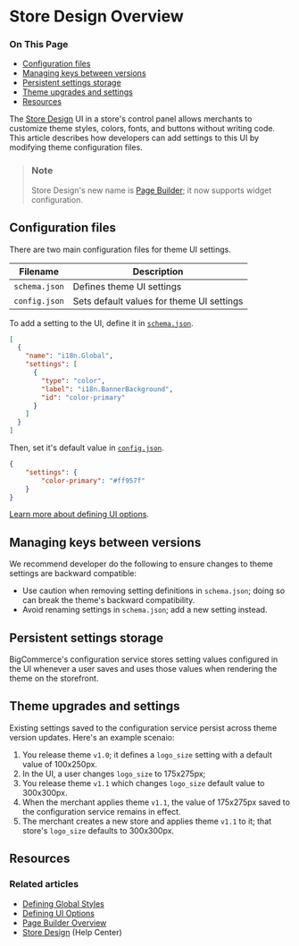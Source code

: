 # Store Design Overview

<div class="otp" id="no-index">

### On This Page
- [Configuration files](#configuration-files)
- [Managing keys between versions](#managing-keys-between-versions)
- [Persistent settings storage](#persistent-settings-storage)
- [Theme upgrades and settings](#theme-upgrades-and-settings)
- [Resources](#resources)

</div>

The [Store Design](https://support.bigcommerce.com/s/article/Store-Design) UI in a store's control panel allows merchants to customize theme styles, colors, fonts, and buttons without writing code. This article describes how developers can add settings to this UI by modifying theme configuration files.

<div class="HubBlock--callout">
<div class="CalloutBlock--info">
<div class="HubBlock-content">

> ### Note
> Store Design's new name is [Page Builder](https://developer.bigcommerce.com/stencil-docs/page-builder/page-builder-overview); it now supports widget configuration.


</div>
</div>
</div>

## Configuration files

There are two main configuration files for theme UI settings.

|Filename | Description
|-|-|
|`schema.json`|Defines theme UI settings|
|`config.json`|Sets default values for theme UI settings|

To add a setting to the UI, define it in [`schema.json`](https://github.com/bigcommerce/cornerstone/blob/master/schema.json).

```json
[
  {
    "name": "i18n.Global",
    "settings": [
      {
        "type": "color",
        "label": "i18n.BannerBackground",
        "id": "color-primary"
      }
    ]
  }
]
```

Then, set it's default value in [`config.json`](https://github.com/bigcommerce/cornerstone/blob/master/config.json).

```json
{
    "settings": {
        "color-primary": "#ff957f"
    }
}

```

[Learn more about defining UI options](https://developer.bigcommerce.com/stencil-docs/configure-store-design-ui/defining-ui-options).

## Managing keys between versions

We recommend developer do the following to ensure changes to theme settings are backward compatible:
* Use caution when removing setting definitions in `schema.json`; doing so can break the theme's backward compatibility.
* Avoid renaming settings in `schema.json`; add a new setting instead.

## Persistent settings storage

BigCommerce's configuration service stores setting values configured in the UI whenever a user saves and uses those values when rendering the theme on the storefront.

## Theme upgrades and settings

Existing settings saved to the configuration service persist across theme version updates. Here's an example scenaio:

1. You release theme `v1.0`; it defines a `logo_size` setting with a default value of 100x250px.
2. In the UI, a user changes `logo_size` to 175x275px;
3. You release theme `v1.1` which changes `logo_size` default value to 300x300px.
4. When the merchant applies theme `v1.1`, the value of 175x275px saved to the configuration service remains in effect.
5. The merchant creates a new store and applies theme `v1.1` to it; that store's `logo_size` defaults to 300x300px.

## Resources

### Related articles
* [Defining Global Styles](https://developer.bigcommerce.com/stencil-docs/configure-store-design-ui/defining-global-styles)
* [Defining UI Options](https://developer.bigcommerce.com/stencil-docs/configure-store-design-ui/defining-ui-options)
* [Page Builder Overview](https://developer.bigcommerce.com/stencil-docs/page-builder/page-builder-overview)
* [Store Design](https://support.bigcommerce.com/s/article/Store-Design) (Help Center)
